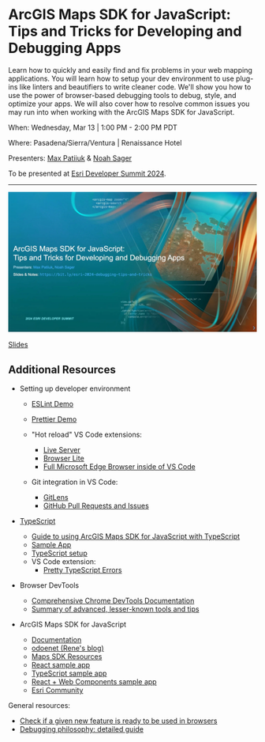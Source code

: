 # ArcGIS Maps SDK for JavaScript: Tips and Tricks for Developing and Debugging Apps

Learn how to quickly and easily find and fix problems in your web mapping
applications. You will learn how to setup your dev environment to use plug-ins
like linters and beautifiers to write cleaner code. We'll show you how to use
the power of browser-based debugging tools to debug, style, and optimize your
apps. We will also cover how to resolve common issues you may run into when
working with the ArcGIS Maps SDK for JavaScript.

When: Wednesday, Mar 13 | 1:00 PM - 2:00 PM PDT

Where: Pasadena/Sierra/Ventura | Renaissance Hotel

Presenters: [Max Patiiuk](https://github.com/maxpatiiuk) &
[Noah Sager](https://github.com/NoashX)

To be presented at
[Esri Developer Summit 2024](https://registration.esri.com/flow/esri/24epcdev/deveventportal/page/detailed-agenda/session/1699140833904001GY0R).

---

[![](./assets/header-slide.webp)](https://maxpatiiuk.github.io/esri-dev-summit-presentations/2024/debugging-tips-and-tricks/)

[Slides](https://maxpatiiuk.github.io/esri-dev-summit-presentations/2024/debugging-tips-and-tricks/)

## Additional Resources

- Setting up developer environment

  - [ESLint Demo](./demos/eslint)
  - [Prettier Demo](./demos/eslint)
  - "Hot reload" VS Code extensions:

    - [Live Server](https://marketplace.visualstudio.com/items?itemName=ritwickdey.LiveServer)
    - [Browser Lite](https://marketplace.visualstudio.com/items?itemName=antfu.browse-lite)
    - [Full Microsoft Edge Browser inside of VS Code](https://learn.microsoft.com/en-us/microsoft-edge/visual-studio-code/microsoft-edge-devtools-extension)

  - Git integration in VS Code:

    - [GitLens](https://marketplace.visualstudio.com/items?itemName=eamodio.gitlens)
    - [GitHub Pull Requests and Issues](https://marketplace.visualstudio.com/items?itemName=GitHub.vscode-pull-request-github)

- [TypeScript](https://www.typescriptlang.org)

  - [Guide to using ArcGIS Maps SDK for JavaScript with TypeScript](https://developers.arcgis.com/javascript/latest/guide/typescript-setup/)
  - [Sample App](https://github.com/Esri/jsapi-resources/tree/main/esm-samples/jsapi-vite-ts)
  - [TypeScript setup](https://developers.arcgis.com/javascript/latest/guide/typescript-setup/)
  - VS Code extension:
    - [Pretty TypeScript Errors](https://marketplace.visualstudio.com/items?itemName=yoavbls.pretty-ts-errors)

- Browser DevTools

  - [Comprehensive Chrome DevTools Documentation](https://developer.chrome.com/docs/devtools/)
  - [Summary of advanced, lesser-known tools and tips](https://github.com/maxpatiiuk/code_share/blob/main/misc/notes/Chrome%20DevTools.md)

- ArcGIS Maps SDK for JavaScript
  - [Documentation](https://developers.arcgis.com/javascript)
  - [odoenet (Rene's blog)](https://odoe.net/blog)
  - [Maps SDK Resources](https://github.com/Esri/jsapi-resources)
  - [React sample app](https://github.com/Esri/jsapi-resources/tree/main/esm-samples/jsapi-react)
  - [TypeScript sample app](https://github.com/Esri/jsapi-resources/tree/main/esm-samples/jsapi-vite-ts)
  - [React + Web Components sample app](https://github.com/Esri/arcgis-maps-sdk-javascript-samples-beta/tree/main/packages/map-components)
  - [Esri Community](https://community.esri.com/t5/arcgis-api-for-javascript/ct-p/arcgis-api-for-javascript)

General resources:

- [Check if a given new feature is ready to be used in browsers](https://caniuse.com/)
- [Debugging philosophy: detailed guide](https://ntietz.com/blog/how-i-debug-2023/)